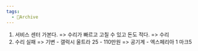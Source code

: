 ```yaml
---
tags:
  - 🫎Archive
---
```



1. 서비스 센터 가본다. => 수리가 빠르고 고칠 수 있고 돈도 적다. => 수리
2. 수리 실패 
   => 기변     - 갤럭시 울트라 25 - 110만원
   => 공기계  - 엑스페리아 1 마크5